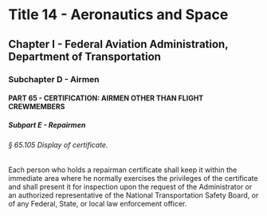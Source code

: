 
# Title 14 - Aeronautics and Space
## Chapter I - Federal Aviation Administration, Department of Transportation
### Subchapter D - Airmen
#### PART 65 - CERTIFICATION: AIRMEN OTHER THAN FLIGHT CREWMEMBERS
##### Subpart E - Repairmen
###### § 65.105 Display of certificate.

Each person who holds a repairman certificate shall keep it within the immediate area where he normally exercises the privileges of the certificate and shall present it for inspection upon the request of the Administrator or an authorized representative of the National Transportation Safety Board, or of any Federal, State, or local law enforcement officer.
